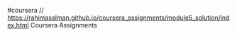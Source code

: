 #coursera // https://rahimasalman.github.io/coursera_assignments/module5_solution/index.html
Coursera Assignments
